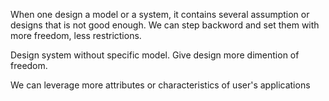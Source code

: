 When one design a model or a system, it contains several assumption or designs that is not good enough. 
We can step backword and set them with more freedom, less restrictions.

Design system without specific model.
Give design more dimention of freedom.

We can leverage more attributes or characteristics of user's applications
